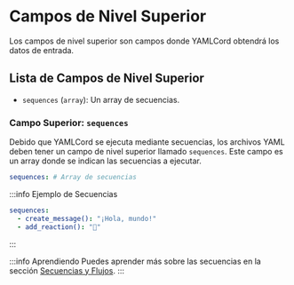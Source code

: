 # Campos de Nivel Superior

Los campos de nivel superior son campos donde YAMLCord obtendrá los datos de entrada.

## Lista de Campos de Nivel Superior

- `sequences` (`array`): Un array de secuencias.

### Campo Superior: `sequences`

Debido que YAMLCord se ejecuta mediante secuencias, los archivos YAML deben tener un campo de nivel superior llamado `sequences`. Este campo es un array donde se indican las secuencias a ejecutar.

```yml
sequences: # Array de secuencias
```

:::info Ejemplo de Secuencias

```yml
sequences:
  - create_message(): "¡Hola, mundo!"
  - add_reaction(): "👋"
```

:::

:::info Aprendiendo
Puedes aprender más sobre las secuencias en la sección [Secuencias y Flujos][SequencesAndFlows].
:::

[SequencesAndFlows]: ./sequences-and-flows.md
